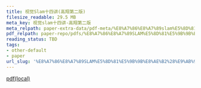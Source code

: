 ```yaml
---
title: 视觉Slam十四讲(高翔第二版)
filesize_readable: 29.5 MB
meta_key: 视觉slam十四讲-高翔第二版
meta_relpath: paper-extra-data/pdf-meta/%E8%A7%86%E8%A7%89slam%E5%8D%81%E5%9B%9B%E8%AE%B2-%E9%AB%98%E7%BF%94%E7%AC%AC%E4%BA%8C%E7%89%88.yaml
pdf_relpath: paper-repo/pdfs/%E8%A7%86%E8%A7%89SLAM%E5%8D%81%E5%9B%9B%E8%AE%B2%28%E9%AB%98%E7%BF%94%E7%AC%AC%E4%BA%8C%E7%89%88%29.pdf
reading_status: TBD
tags:
- other-default
- paper
url_slug: '%E8%A7%86%E8%A7%89SLAM%E5%8D%81%E5%9B%9B%E8%AE%B2%28%E9%AB%98%E7%BF%94%E7%AC%AC%E4%BA%8C%E7%89%88%29'
---
```


[pdf(local)](../../paper-repo/pdfs/%E8%A7%86%E8%A7%89SLAM%E5%8D%81%E5%9B%9B%E8%AE%B2%28%E9%AB%98%E7%BF%94%E7%AC%AC%E4%BA%8C%E7%89%88%29.pdf)
